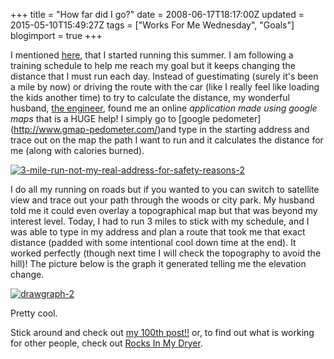 +++
title = "How far did I go?"
date = 2008-06-17T18:17:00Z
updated = 2015-05-10T15:49:27Z
tags = ["Works For Me Wednesday", "Goals"]
blogimport = true 
+++

I mentioned [here](http://lifeatthecircus.com/2008/06/13/summer-running/), that I started running this summer. I am following a training schedule to help me reach my goal but it keeps changing the distance that I must run each day.  Instead of  guestimating (surely it's been a mile by now) or driving the route with the car (like I really feel like loading the kids another time) to try to calculate the distance, my wonderful husband, [the engineer](http://lifeatthecircus.com/2008/06/16/the-knack/#knack), found me an online _application made using google maps_ that is a HUGE help! I simply go to [google pedometer] (http://www.gmap-pedometer.com/)and type in the starting address and trace out on the map the path I want to run and it calculates the distance for me (along with calories burned).

[![3-mile-run-not-my-real-address-for-safety-reasons-2](https://latc.s3.amazonaws.com/wp-content/uploads/2008/06/3-mile-run-not-my-real-address-for-safety-reasons-2.jpg "3-mile-run-not-my-real-address-for-safety-reasons-2")](https://latc.s3.amazonaws.com/wp-content/uploads/2008/06/3-mile-run-not-my-real-address-for-safety-reasons-2.jpg)

I do all my running on roads but if you wanted to you can switch to satellite view and trace out your path through the woods or city park.  My husband told me it could even overlay a topographical map but that was beyond my interest level.    Today, I had to run 3 miles to stick with my schedule, and I was able to type in my address and plan a route that took me that exact distance (padded with some intentional cool down time at the end).  It worked perfectly (though next time I will check the topography to avoid the hill)!   The picture below is the graph it generated telling me the elevation change.

[![drawgraph-2](https://latc.s3.amazonaws.com/wp-content/uploads/2008/06/drawgraph-2-300x191.jpg "drawgraph-2")](https://latc.s3.amazonaws.com/wp-content/uploads/2008/06/drawgraph-2.jpg)

Pretty cool.

Stick around and check out [my 100th post!!](http://lifeatthecircus.com/2008/06/17/my-100th-post/) or, to find out what is working for other people, check out [Rocks In My Dryer](http://rocksinmydryer.typepad.com/).[](http://lifeatthecircus.com/2008/06/17/my-100th-post/)
